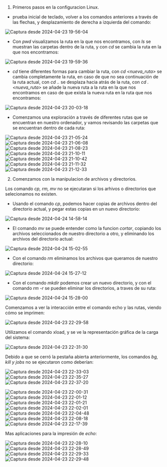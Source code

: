 1. Primeros pasos en la configuracion Linux.
- prueba inicial de teclado, volver a los comandos anteriores a través de las flechas, y desplazamiento de derecha a izquierda del comando:

![Captura desde 2024-04-23 19-56-04](https://github.com/Edithson1/Edithson_Aybar_Comunicacion_Datos_y_Redes/assets/152218004/4aead450-eac8-40f2-9f08-042cc60f7b7e)

- Con *pwd* visualizamos la ruta en la que nos encontramos, con *ls* se muestran las carpetas dentro de la ruta, y con *cd* se cambia la ruta en la que nos encontramos:

![Captura desde 2024-04-23 19-59-36](https://github.com/Edithson1/Edithson_Aybar_Comunicacion_Datos_y_Redes/assets/152218004/b2cefe72-ac5c-464d-b41e-0b91fd3a5d3f)

- *cd* tiene diferentes formas para cambiar la ruta, con *cd <nueva_ruta>* se cambia completamente la ruta, en caso de que no sea continuación de la ruta actual, con *cd ..* se desplaza hacia atrás de la ruta, con *cd .<nueva_ruta>* se añade la nueva ruta a la ruta en la que nos encontramos en caso de que exista la nueva ruta en la ruta que nos encontramos:

![Captura desde 2024-04-23 20-03-18](https://github.com/Edithson1/Edithson_Aybar_Comunicacion_Datos_y_Redes/assets/152218004/7d5bb66e-66d3-4a88-9d1f-c6209c0d7b16)

- Comenzamos una exploración a través de diferentes rutas que se encuentran en nuestro ordenador, y vamos revisando las carpetas que se encuentran dentro de cada ruta:

![Captura desde 2024-04-23 21-05-24](https://github.com/Edithson1/Edithson_Aybar_Comunicacion_Datos_y_Redes/assets/152218004/4acdd27a-12fb-4f2d-81e3-7ca391ce1627)
![Captura desde 2024-04-23 21-06-08](https://github.com/Edithson1/Edithson_Aybar_Comunicacion_Datos_y_Redes/assets/152218004/3dafca50-075c-4167-affb-820e463cc88b)
![Captura desde 2024-04-23 21-08-23](https://github.com/Edithson1/Edithson_Aybar_Comunicacion_Datos_y_Redes/assets/152218004/82482fa8-83c8-4f72-a3bb-7dbceac7268a)
![Captura desde 2024-04-23 21-10-11](https://github.com/Edithson1/Edithson_Aybar_Comunicacion_Datos_y_Redes/assets/152218004/072b635e-f5a9-4fef-a810-a2986d5d50bf)
![Captura desde 2024-04-23 21-10-42](https://github.com/Edithson1/Edithson_Aybar_Comunicacion_Datos_y_Redes/assets/152218004/489876c3-1850-4f1e-a8ac-cdb01e1fa552)
![Captura desde 2024-04-23 21-11-32](https://github.com/Edithson1/Edithson_Aybar_Comunicacion_Datos_y_Redes/assets/152218004/aad2602a-5306-4db7-86b7-3db61a003bc3)
![Captura desde 2024-04-23 21-12-33](https://github.com/Edithson1/Edithson_Aybar_Comunicacion_Datos_y_Redes/assets/152218004/0abcdf74-84cb-4994-a5b0-4d035e515be9)

2. Comenzamos con la manipulacion de archivos y directorios.

Los comando *cp, rm, mv* no se ejecutaran si los arhivos o directorios que selecionamos no existen.

- Usando el comando *cp*, podemos hacer copias de archivos dentro del directorio actual, y pegar estas copias en un nuevo directorio:

![Captura desde 2024-04-24 14-58-14](https://github.com/Edithson1/Edithson_Aybar_Comunicacion_Datos_y_Redes/assets/152218004/77016a05-23fa-4957-a351-eab78d9553de)

- El comando *mv* se puede entender como la funcion *cortar*, copiando los archivos seleccionados de nuestro directorio a otro, y eliminando los archivos del directorio actual:

![Captura desde 2024-04-24 15-02-55](https://github.com/Edithson1/Edithson_Aybar_Comunicacion_Datos_y_Redes/assets/152218004/f16f4d84-e2f8-4b49-84a0-5d4144db0132)

- Con el comando *rm* eliminamos los archivos que queramos de nuestro directorio:

![Captura desde 2024-04-24 15-27-12](https://github.com/Edithson1/Edithson_Aybar_Comunicacion_Datos_y_Redes/assets/152218004/ecf1dea0-d7dc-4bac-adf8-21b341715def)

- Con el comando *mkdir* podemos crear un nuevo directorio, y con el comando *rm -r* se pueden eliminar los directorios, a traves de su ruta:

![Captura desde 2024-04-24 15-28-00](https://github.com/Edithson1/Edithson_Aybar_Comunicacion_Datos_y_Redes/assets/152218004/34bdcad9-0fe9-4aff-a86f-1c94bc02e72d)


Comenzamos a ver la interacción entre el comando echo y las rutas, viendo cómo se imprimen:

![Captura desde 2024-04-23 22-29-58](https://github.com/Edithson1/Edithson_Aybar_Comunicacion_Datos_y_Redes/assets/152218004/8ff6fc98-f6e9-45f2-85d6-322d8b77b676)

Utilizamos el comando xload, y se ve la representación gráfica de la carga del sistema:

![Captura desde 2024-04-23 22-31-30](https://github.com/Edithson1/Edithson_Aybar_Comunicacion_Datos_y_Redes/assets/152218004/e44b1cde-5d78-4435-80cc-9a32a0b591a2)

Debido a que se cerró la pestaña abierta anteriormente, los comandos *bg, kill y jobs* no se ejecutaron como deberían:

![Captura desde 2024-04-23 22-33-03](https://github.com/Edithson1/Edithson_Aybar_Comunicacion_Datos_y_Redes/assets/152218004/1641f9ab-c179-431f-8944-de3a265fec3b)
![Captura desde 2024-04-23 22-35-27](https://github.com/Edithson1/Edithson_Aybar_Comunicacion_Datos_y_Redes/assets/152218004/9d773d15-8933-440a-be96-432e8ef37166)
![Captura desde 2024-04-23 22-37-20](https://github.com/Edithson1/Edithson_Aybar_Comunicacion_Datos_y_Redes/assets/152218004/a68fbf9f-5cf5-47a5-a719-6e9bae5e6de7)

![Captura desde 2024-04-23 22-00-31](https://github.com/Edithson1/Edithson_Aybar_Comunicacion_Datos_y_Redes/assets/152218004/e5ac43f5-c277-4ed9-b5eb-2ee7ff4d8291)
![Captura desde 2024-04-23 22-01-12](https://github.com/Edithson1/Edithson_Aybar_Comunicacion_Datos_y_Redes/assets/152218004/f0c97383-0a5c-45e3-b3d9-e12066d0d805)
![Captura desde 2024-04-23 22-01-21](https://github.com/Edithson1/Edithson_Aybar_Comunicacion_Datos_y_Redes/assets/152218004/9e80eb8e-5687-4513-a518-0d72b2686f90)
![Captura desde 2024-04-23 22-02-01](https://github.com/Edithson1/Edithson_Aybar_Comunicacion_Datos_y_Redes/assets/152218004/1c11d095-f2fd-4974-9c97-dc7b5283aa2f)
![Captura desde 2024-04-23 22-04-48](https://github.com/Edithson1/Edithson_Aybar_Comunicacion_Datos_y_Redes/assets/152218004/394392f5-6194-48f9-b64b-1a0d46354856)
![Captura desde 2024-04-23 22-08-18](https://github.com/Edithson1/Edithson_Aybar_Comunicacion_Datos_y_Redes/assets/152218004/cce70e60-5552-4c32-a68b-6f5421daa193)
![Captura desde 2024-04-23 22-17-39](https://github.com/Edithson1/Edithson_Aybar_Comunicacion_Datos_y_Redes/assets/152218004/d4d74022-aa7f-4ce3-bef5-291bda9d7959)

Mas aplicaciones para la impresión de *echo*:

![Captura desde 2024-04-23 22-28-10](https://github.com/Edithson1/Edithson_Aybar_Comunicacion_Datos_y_Redes/assets/152218004/71e2a4e6-9c7d-48bb-8da2-0ae31feb936e)
![Captura desde 2024-04-23 22-28-49](https://github.com/Edithson1/Edithson_Aybar_Comunicacion_Datos_y_Redes/assets/152218004/77b96cb5-865a-4645-bb1b-93f31b4e5283)
![Captura desde 2024-04-23 22-29-33](https://github.com/Edithson1/Edithson_Aybar_Comunicacion_Datos_y_Redes/assets/152218004/ff21072c-8652-4c20-96e8-9c315bcec6b3)
![Captura desde 2024-04-23 22-29-48](https://github.com/Edithson1/Edithson_Aybar_Comunicacion_Datos_y_Redes/assets/152218004/e9441958-4c22-485a-ae6d-9ff7953cb0b1)

